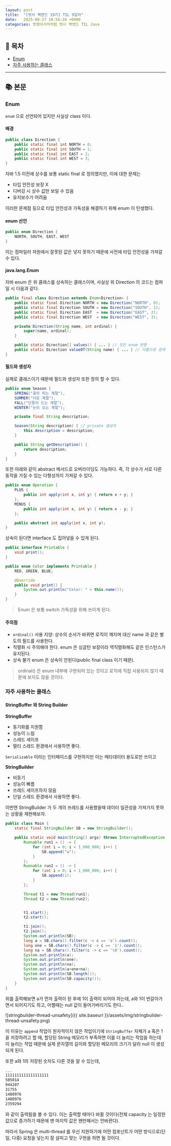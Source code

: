 ```yaml
---
layout: post
title:  "[멋사 백엔드 19기] TIL 9일차"
date:   2025-08-27 10:56:28 +0900
categories: 멋쟁이사자처럼 멋사 백엔드 TIL Java
---
```


<!--more-->

## 📂 목차
- [Enum](#enum)
- [자주 사용하는 클래스](#)

---

## 📚 본문

### Enum

`enum` 으로 선언되어 있지만 사실상 class 이다.

#### 배경

```java
public class Direction {
    public static final int NORTH = 0;
    public static final int SOUTH = 1;
    public static final int EAST = 2;
    public static final int WEST = 3;
}
```

자바 1.5 이전에 상수를 보통 static final 로 정의했지만, 이에 대한 문제는
- 타입 안전성 보장 X
- 디버깅 시 상수 값만 보일 수 있음
- 유지보수가 어려움

이러한 문제점 등으로 타입 안전성과 가독성을 해결하기 위해 enum 이 탄생했다.

#### enum 선언

```java
public enum Direction {
    NORTH, SOUTH, EAST, WEST
}
```

이는 컴파일러 차원에서 잘못된 값은 넣지 못하기 때문에 사전에 타입 안전성을 가져갈 수 있다.

#### java.lang.Enum

자바 enum 은 위 클래스를 상속하는 클래스이며, 사실상 위 Direction 의 코드는 컴파일 시 다음과 같다.

```java
public final class Direction extends Enum<Direction> {
    public static final Direction NORTH = new Direction("NORTH", 0);
    public static final Direction SOUTH = new Direction("SOUTH", 1);
    public static final Direction EAST  = new Direction("EAST", 2);
    public static final Direction WEST  = new Direction("WEST", 3);

    private Direction(String name, int ordinal) {
        super(name, ordinal);
    }

    public static Direction[] values() { ... } // 모든 enum 반환
    public static Direction valueOf(String name) { ... } // 이름으로 검색
}
```

#### 필드와 생성자

실제로 클래스이기 때문에 필드와 생성자 또한 정의 할 수 있다.

```java
public enum Season {
    SPRING("꽃이 피는 계절"),
    SUMMER("더운 계절"),
    FALL("단풍이 드는 계절"),
    WINTER("눈이 오는 계절");

    private final String description;

    Season(String description) { // private 생성자
        this.description = description;
    }

    public String getDescription() {
        return description;
    }
}
```

또한 아래와 같이 abstract 메서드로 오버라이딩도 가능하다. 즉, 각 상수가 서로 다른 동작을 가질 수 있는 다형성까지 가져갈 수 있다.

```java
public enum Operation {
    PLUS {
        public int apply(int x, int y) { return x + y; }
    },
    MINUS {
        public int apply(int x, int y) { return x - y; }
    };

    public abstract int apply(int x, int y);
}
```

상속이 된다면 interface 도 집어넣을 수 있게 된다.

```java
public interface Printable {
    void print();
}

public enum Color implements Printable {
    RED, GREEN, BLUE;

    @Override
    public void print() {
        System.out.println("Color: " + this.name());
    }
}
```

> Enum 은 보통 switch 가독성을 위해 쓰이게 된다.

#### 주의점

- `ordinal()` 사용 지양: 상수의 순서가 바뀌면 로직이 깨지며 대신 name 과 같은 별도의 필드를 사용한다.
- 직렬화 시 주의해야 한다. enum 은 싱글턴 보장이라 역직렬화해도 같은 인스턴스가 유지된다.
- 상속 불가 enum 은 상속이 안된다(public final class 이기 때문).

> ordinal() 은 enum 내부에 구현되어 있는 것이고 로직에 직접 사용되지 않기 때문에 보지도 않을 것이다.

### 자주 사용하는 클래스

#### StringBuffer 와 String Builder

**StringBuffer**
- 동기화를 지원함
- 성능이 느림
- 스레드 세이프
- 멀티 스레드 환경에서 사용하면 좋다.

`Serializable` 이라는 인터페이스를 구현하지만 이는 메타데이터 용도로만 쓰이고

**StringBuilder**
- 비동기
- 성능이 빠름
- 쓰레드 세이프하지 않음
- 단일 스레드 환경에서 사용하면 좋다.

이번엔 StringBuilder 가 두 개의 쓰레드를 사용했을때 데이터 일관성을 가져가지 못하는 상황을 재현해보자.

```java
public class Main {
    static final StringBuilder SB = new StringBuilder();

    public static void main(String[] args) throws InterruptedException {
        Runnable run1 = () -> {
            for (int i = 0; i < 1_000_000; i++) {
                SB.append("a");
            }
        };
        Runnable run2 = () -> {
            for (int i = 0; i < 1_000_000; i++) {
                SB.append(1);
            }
        };

        Thread t1 = new Thread(run1);
        Thread t2 = new Thread(run2);


        t1.start();
        t2.start();

        t1.join();
        t2.join();
        System.out.println(SB);
        long a = SB.chars().filter(c -> c == 'a').count();
        long one = SB.chars().filter(c -> c == '1').count();
        long na = SB.chars().filter(c -> c == '\0').count();
        System.out.println(a);
        System.out.println(one);
        System.out.println(na);
        System.out.println(a+one+na);
        System.out.println(SB.length());
        System.out.println(SB.capacity());
    }
}
```

위를 출력해보면 a가 먼저 출력이 된 후에 1이 출력이 되어야 하는데, a와 1이 번갈아가면서 되어지기도 하고, 어쩔때는 null 값이 들어가버리기도 한다..

![stringbuilder-thread-unsafety]({{ site.baseurl }}/assets/img/stringbuilder-thread-unsafety.png)

이 이유는 `append` 작업이 원자적이지 않은 작업이기에 `StringBuffer` 자체가 a 혹은 1을 저장하려고 할 때, 할당된 String 메모리가 부족하면 이를 더 늘리는 작업을 하는데 이 늘리는 작업 때문에 실제 문자열의 길이와 할당된 메모리의 크기가 달라 null 이 생성되게 된다.

또한 a와 1의 저장된 숫자도 다른 것을 알 수 있는데,

```sh
...
1111111111111111111
505014
944207
31755
1480976
1480976
2359294
```

와 같이 출력됨을 볼 수 있다. 이는 출력할 때마다 바뀔 것이다(전체 capacity 는 일정한 값으로 증가하기 때문에 맨 마지막 값은 왠만해서는 안바뀐다).

따라서 Spring 은 multi-thread 를 우선 지원하기에 어떤 컴포넌트가 어떤 방식으로(단일, 다중) 요청을 넣는지 잘 살피고 맞는 구현을 하면 될 것이다.
